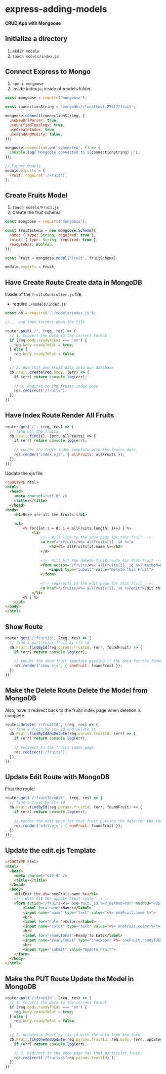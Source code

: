 # express-adding-models

#### CRUD App with Mongoose

## Initialize a directory

1. `mkdir models`
1. `touch models/index.js`

## Connect Express to Mongo

1. `npm i mongoose`
1. Inside index.js, inside of models folder.

```javascript
const mongoose = require('mongoose');

const connectionString = 'mongodb://localhost:27017/fruit';

mongoose.connect(connectionString, {
  useNewUrlParser: true,
  useUnifiedTopology: true,
  useCreateIndex: true,
  useFindAndModify: false,
});

mongoose.connection.on('connected', () => {
  console.log(`Mongoose connected to ${connectionString} 🥭`);
});

// Export Models
module.exports = {
  Fruit: require('./Fruit'),
};
```

## Create Fruits Model

1. `touch models/Fruit.js`
1. Create the fruit schema

```javascript
const mongoose = require('mongoose');

const fruitSchema = new mongoose.Schema({
  name: { type: String, required: true },
  color: { type: String, required: true },
  readyToEat: Boolean,
});

const Fruit = mongoose.model('Fruit', fruitSchema);

module.exports = Fruit;
```

## Have Create Route Create data in MongoDB

Inside of the `fruitsController.js` file.

- require `./models/index.js`

```javascript
const db = require('../models/index.js');

//... and then farther down the file

router.post('/', (req, res) => {
  // 1. Convert the data to the correct format
  if (req.body.readyToEat === 'on') {
    req.body.readyToEat = true;
  } else {
    req.body.readyToEat = false;
  }

  // 2. Add that new fruit data into our database
  db.Fruit.create(req.body, (err) => {
    if (err) return console.log(err);
    
    // 3. Redirec to the fruits index page
    res.redirect('/fruits');
  });
})
```

## Have Index Route Render All Fruits

```javascript
router.get('/', (req, res) => {
  // find all the fruits
  db.Fruit.find({}, (err, allFruits) => {
    if (err) return console.log(err);
    
    // render the fruit index template with the fruits data
    res.render('index.ejs', { allFruits: allFruits });
  });
});
```

Update the ejs file:

```html
<!DOCTYPE html>
<html>
  <head>
    <meta charset="utf-8" />
    <title></title>
  </head>
<body>
    <h1>Here are all the fruits:</h1>

    <ul>
        <% for(let i = 0; i < allFruits.length; i++) { %>
            <li>
                <!-- Will link to the show page for that fruit -->
                <a href="/fruits/<%= allFruits[i]._id %>">
                    <h2><%= allFruits[i].name %></h2>
                </a>
                
                <!-- Will hit the delete fruit route for that fruit -->
                <form action="/fruits/<%= allFruits[i]._id %>?_method=DELETE" method="POST">
                    <input type="submit" value="Delete this Fruit">
                </form>
                
                <!-- redirects to the edit page for that fruit -->
                <a href="/fruits/<%= allFruits[i]._id %>/edit">Edit this Fruit</a>
            </li>
        <% } %>
    </ul>
</body>
</html>
```

## Show Route

```javascript
router.get('/:fruitId', (req, res) => {
  // find a particular fruit by its id
  db.Fruit.findById(req.params.fruitId, (err, foundFruit) => {
    if (err) return console.log(err);
    
    // render the show fruit template passing it the data for the found fruit
    res.render('show.ejs', { oneFruit: foundFruit });
  })
})
```

## Make the Delete Route Delete the Model from MongoDB

Also, have it redirect back to the fruits index page when deletion is complete

```javascript
router.delete('/:fruitId', (req, res) => {
  // find a fruit by its id and delete it
  db.Fruit.findByIdAndDelete(req.params.fruitId, (err) => {
    if (err) return console.log(err);
    
    // redirect to the fruits index page
    res.redirect('/fruits');
  });
})
```

## Update Edit Route with MongoDB

First the route:

```javascript
router.get('/:fruitId/edit', (req, res) => {
  // find a fruit by its id
  db.Fruit.findById(req.params.fruitId, (err, foundFruit) => {
    if (err) return console.log(err);
    
    // render the edit page for that fruit passing the data for the found fruit
    res.render('edit.ejs', { oneFruit: foundFruit });
  })
});
```

## Update the edit.ejs Template

```html
<!DOCTYPE html>
<html>
  <head>
    <meta charset="utf-8" />
    <title></title>
  </head>
  <body>
    <h1>Edit the <%= oneFruit.name %></h1>
    <!-- Will hit the update fruit route -->
    <form action="/fruits/<%= oneFruit._id %>?_method=PUT" method="POST">
        <label for="name">Name:</label>
        <input name="name" type="text" value="<%= oneFruit.name %>">
        <br>
        <label for="color">Color:</label>
        <input name="color" type="text" value="<%= oneFruit.color %>">
        <br>
        <label for="readyToEat">Ready To Eat?</label>
        <input name="readyToEat" type="checkbox" <%= oneFruit.readyToEat ? "checked" : "" %>>
        <br>
        <input type="submit" value="Update Fruit">
    </form>
  </body>
</html>
```

## Make the PUT Route Update the Model in MongoDB

```javascript
router.put('/:fruitId', (req, res) => {
  // 1. Convert the data to the correct format
  if (req.body.readyToEat === 'on') {
    req.body.readyToEat = true;
  } else {
    req.body.readyToEat = false;
  }
  
  // 2. Updates a fruit by its id with the data from the form
  db.Fruit.findOneAndUpdate(req.params.fruitId, req.body, (err, updatedFruit) => {
    if (err) return console.log(err);

    // 3. Redirect to the show page for that particular fruit
    res.redirect(`/fruits/${req.params.fruitId}`);
  });
})
```
